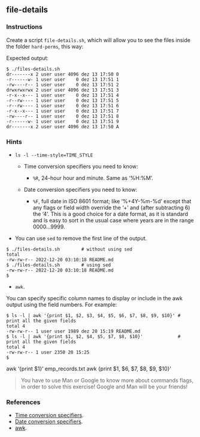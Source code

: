 ## file-details

### Instructions

Create a script `file-details.sh`, which will allow you to see the files inside the folder `hard-perms`, this way:

Expected output:

```console
$ ./files-details.sh
dr-------x 2 user user 4096 dez 13 17:50 0
-r------w- 1 user user    0 dez 13 17:51 1
-rw----r-- 1 user user    0 dez 13 17:51 2
drwxrwxrwx 2 user user 4096 dez 13 17:51 3
-r-x--x--- 1 user user    0 dez 13 17:51 4
-r--rw---- 1 user user    0 dez 13 17:51 5
-r--rw---- 1 user user    0 dez 13 17:51 6
-r-x--x--- 1 user user    0 dez 13 17:51 7
-rw----r-- 1 user user    0 dez 13 17:51 8
-r------w- 1 user user    0 dez 13 17:51 9
dr-------x 2 user user 4096 dez 13 17:50 A
```

### Hints

- `ls -l --time-style=TIME_STYLE`

  - Time conversion specifiers you need to know:

    - `%R`, 24-hour hour and minute. Same as ‘%H:%M’.

  - Date conversion specifiers you need to know:

    - `%F`, full date in ISO 8601 format; like ‘%+4Y-%m-%d’ except that any flags or field width override the ‘+’ and (after subtracting 6) the ‘4’. This is a good choice for a date format, as it is standard and is easy to sort in the usual case where years are in the range 0000…9999.

- You can use `sed` to remove the first line of the output.

```console
$ ./files-details.sh        # without using sed
total
-rw-rw-r-- 2022-12-20 03:10:18 README.md
$ ./files-details.sh        # using sed
-rw-rw-r-- 2022-12-20 03:10:18 README.md
$
```

- `awk`.

You can specify specific column names to display or include in the awk output using the field numbers. For example:

```console
$ ls -l | awk '{print $1, $2, $3, $4, $5, $6, $7, $8, $9, $10}' # print all the given fields
total 4
-rw-rw-r-- 1 user user 1989 dez 20 15:19 README.md
$ ls -l | awk '{print $1, $2, $4, $5, $7, $8, $10}'             # print all the given fields
total 4
-rw-rw-r-- 1 user 2350 20 15:25
$
```

awk ‘{print $1}’ emp_records.txt
awk {print $1, $6, $7, $8, $9, $10}'

> You have to use Man or Google to know more about commands flags, in order to solve this exercise!
> Google and Man will be your friends!

### References

- [Time conversion specifiers](https://www.gnu.org/software/coreutils/manual/html_node/Time-conversion-specifiers.html).
- [Date conversion specifiers](https://www.gnu.org/software/coreutils/manual/html_node/Date-conversion-specifiers.html).
- [awk](https://www.gnu.org/software/gawk/manual/html_node/Print-Examples.html).
